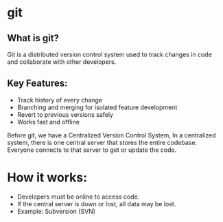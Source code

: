 # git

## What is git?  
Git is a distributed version control system used to track changes in code and collaborate with other developers.  

## Key Features:  
- Track history of every change  
- Branching and merging for isolated feature development  
- Revert to previous versions safely  
- Works fast and offline

Before git, we have a Centralized Version Control System, In a centralized system, there is one central server that stores the entire codebase. Everyone connects to that server to get or update the code.  

# How it works:  
- Developers must be online to access code.  
- If the central server is down or lost, all data may be lost.  
- Example: Subversion (SVN)
